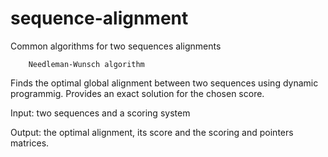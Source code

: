 # sequence-alignment
Common algorithms for two sequences alignments


        Needleman-Wunsch algorithm

Finds the optimal global alignment between two sequences using dynamic programmig. Provides an exact solution for the chosen score.

Input: two sequences and a scoring system

Output: the optimal alignment, its score and the scoring and pointers matrices.
